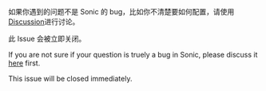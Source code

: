 如果你遇到的问题不是 Sonic 的 bug，比如你不清楚要如何配置，请使用[Discussion](https://discussion/issues)进行讨论。

此 Issue 会被立即关闭。

If you are not sure if your question is truely a bug in Sonic, please discuss it [here](https://discussion/issues) first.

This issue will be closed immediately.
